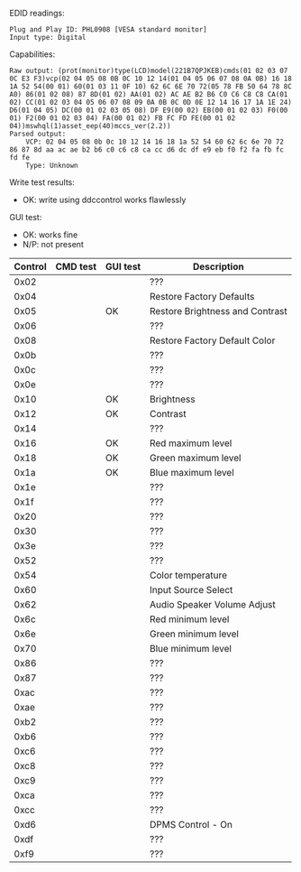 EDID readings:

```
Plug and Play ID: PHL0908 [VESA standard monitor]
Input type: Digital
```

Capabilities:
```
Raw output: (prot(monitor)type(LCD)model(221B7QPJKEB)cmds(01 02 03 07 0C E3 F3)vcp(02 04 05 08 0B 0C 10 12 14(01 04 05 06 07 08 0A 0B) 16 18 1A 52 54(00 01) 60(01 03 11 0F 10) 62 6C 6E 70 72(05 78 FB 50 64 78 8C A0) 86(01 02 08) 87 8D(01 02) AA(01 02) AC AE B2 B6 C0 C6 C8 C8 CA(01 02) CC(01 02 03 04 05 06 07 08 09 0A 0B 0C 0D 0E 12 14 16 17 1A 1E 24) D6(01 04 05) DC(00 01 02 03 05 08) DF E9(00 02) EB(00 01 02 03) F0(00 01) F2(00 01 02 03 04) FA(00 01 02) FB FC FD FE(00 01 02 04))mswhql(1)asset_eep(40)mccs_ver(2.2))
Parsed output: 
	VCP: 02 04 05 08 0b 0c 10 12 14 16 18 1a 52 54 60 62 6c 6e 70 72 86 87 8d aa ac ae b2 b6 c0 c6 c8 ca cc d6 dc df e9 eb f0 f2 fa fb fc fd fe 
	Type: Unknown
```

Write test results:

* OK: write using ddccontrol works flawlessly

GUI test:

* OK: works fine
* N/P: not present


| Control | CMD test | GUI test | Description                     |
| ------- | -------- | -------- | ------------------------------- |
| 0x02    |          |          | ???                             |
| 0x04    |          |          | Restore Factory Defaults        |
| 0x05    |          | OK       | Restore Brightness and Contrast |
| 0x06    |          |          | ???                             |
| 0x08    |          |          | Restore Factory Default Color   |
| 0x0b    |          |          | ???                             |
| 0x0c    |          |          | ???                             |
| 0x0e    |          |          | ???                             |
| 0x10    |          | OK       | Brightness                      |
| 0x12    |          | OK       | Contrast                        |
| 0x14    |          |          | ???                             |
| 0x16    |          | OK       | Red maximum level               |
| 0x18    |          | OK       | Green maximum level             |
| 0x1a    |          | OK       | Blue maximum level              |
| 0x1e    |          |          | ???                             |
| 0x1f    |          |          | ???                             |
| 0x20    |          |          | ???                             |
| 0x30    |          |          | ???                             |
| 0x3e    |          |          | ???                             |
| 0x52    |          |          | ???                             |
| 0x54    |          |          | Color temperature               |
| 0x60    |          |          | Input Source Select             |
| 0x62    |          |          | Audio Speaker Volume Adjust     |
| 0x6c    |          |          | Red minimum level               |
| 0x6e    |          |          | Green minimum level             |
| 0x70    |          |          | Blue minimum level              |
| 0x86    |          |          | ???                             |
| 0x87    |          |          | ???                             |
| 0xac    |          |          | ???                             |
| 0xae    |          |          | ???                             |
| 0xb2    |          |          | ???                             |
| 0xb6    |          |          | ???                             |
| 0xc6    |          |          | ???                             |
| 0xc8    |          |          | ???                             |
| 0xc9    |          |          | ???                             |
| 0xca    |          |          | ???                             |
| 0xcc    |          |          | ???                             |
| 0xd6    |          |          | DPMS Control - On               |
| 0xdf    |          |          | ???                             |
| 0xf9    |          |          | ???                             |
